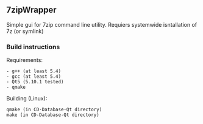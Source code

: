 <h2>7zipWrapper</h2>

Simple gui for 7zip command line utility. 
Requiers systemwide isntallation of 7z (or symlink)

<h3>Build instructions</h3>

Requirements:

	- g++ (at least 5.4)
	- gcc (at least 5.4)
	- Qt5 (5.10.1 tested)
	- qmake

Building (Linux):

	qmake (in CD-Database-Qt directory)
	make (in CD-Database-Qt directory)
